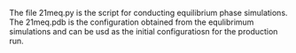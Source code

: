The file 21meq.py is the script for conducting equilibrium phase simulations.
The 21meq.pdb is the configuration obtained from the equlibrimum simulations and can be usd as the initial configuratiosn for the production run.
